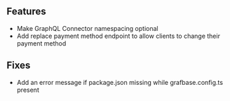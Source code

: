 ## Features

- Make GraphQL Connector namespacing optional
- Add replace payment method endpoint to allow clients to change their payment
  method

## Fixes

- Add an error message if package.json missing while grafbase.config.ts present
